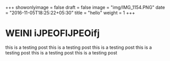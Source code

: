 +++
showonlyimage = false
draft = false
image = "img/IMG_1154.PNG"
date = "2016-11-05T18:25:22+05:30"
title = "hello"
weight = 1
+++

# WEINI iJPEOFIJPEOifj
this is a testing post
this is a testing post
this is a testing post
this is a testing post
this is a testing post
this is a testing post
